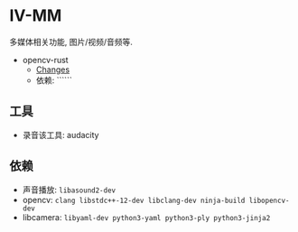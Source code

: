 # IV-MM

多媒体相关功能, 图片/视频/音频等.

- opencv-rust
  - [Changes](https://github.com/twistedfall/opencv-rust/blob/master/CHANGES.md) 
  - 依赖: ``````

## 工具

- 录音该工具: audacity

## 依赖

- 声音播放: ```libasound2-dev``` 
- opencv: ```clang libstdc++-12-dev libclang-dev ninja-build libopencv-dev```
- libcamera: ```libyaml-dev python3-yaml python3-ply python3-jinja2```
